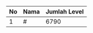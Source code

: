 | No | Nama            | Jumlah Level |
|----|-----------------|--------------|
| 1  | #    |    6790        |
